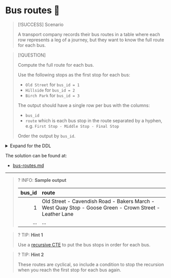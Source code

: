 # Bus routes 🚌

> [!SUCCESS] Scenario
>
> A transport company records their bus routes in a table where each row represents a leg of a journey, but they want to know the full route for each bus.

> [!QUESTION]
>
> Compute the full route for each bus.
>
> Use the following stops as the first stop for each bus:
>
> - `Old Street` for `bus_id = 1`
> - `Hillside` for `bus_id = 2`
> - `Birch Park` for `bus_id = 3`
>
> The output should have a single row per bus with the columns:
>
> - `bus_id`
> - `route` which is each bus stop in the route separated by a hyphen, e.g. `First Stop - Middle Stop - Final Stop`
>
> Order the output by `bus_id`.

<details>
<summary>Expand for the DDL</summary>
--8<-- "docs/challenging-sql-problems/problems/silver/bus-routes.sql"
</details>

The solution can be found at:

- [bus-routes.md](../../solutions/silver/bus-routes.md)

---

<!-- prettier-ignore -->
>? INFO: **Sample output**
>
> | bus_id | route                                                                                                   |
> |-------:|:--------------------------------------------------------------------------------------------------------|
> |      1 | Old Street - Cavendish Road - Bakers March - West Quay Stop - Goose Green - Crown Street - Leather Lane |
> |    ... | ...                                                                                                     |

<!-- prettier-ignore -->
>? TIP: **Hint 1**
>
> Use a [recursive CTE](../../../from-excel-to-sql/advanced-concepts/recursive-ctes.md) to put the bus stops in order for each bus.

<!-- prettier-ignore -->
>? TIP: **Hint 2**
>
> These routes are cyclical, so include a condition to stop the recursion when you reach the first stop for each bus again.
